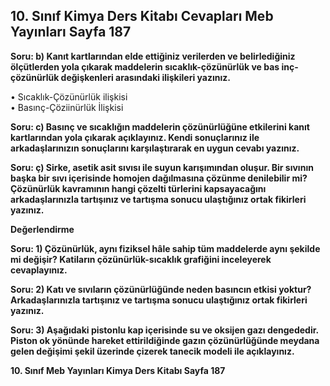 ## 10. Sınıf Kimya Ders Kitabı Cevapları Meb Yayınları Sayfa 187

**Soru: b) Kanıt kartlarından elde ettiğiniz verilerden ve belirlediğiniz ölçütlerden yola çıkarak maddelerin sıcaklık-çözünürlük ve bas inç-çözünürlük değişkenleri arasındaki ilişkileri yazınız.**

• Sıcaklık-Çözünürlük ilişkisi  
 • Basınç-Çöziinürlük İlişkisi

**Soru: c) Basınç ve sıcaklığın maddelerin çözünürlüğüne etkilerini kanıt kartlarından yola çıkarak açıklayınız. Kendi sonuçlarınız ile arkadaşlarınızın sonuçlarını karşılaştırarak en uygun cevabı yazınız.**

**Soru: ç) Sirke, asetik asit sıvısı ile suyun karışımından oluşur. Bir sıvının başka bir sıvı içerisinde homojen dağılmasına çözünme denilebilir mi? Çözünürlük kavramının hangi çözelti türlerini kapsayacağını arkadaşlarınızla tartışınız ve tartışma sonucu ulaştığınız ortak fikirleri yazınız.**

**Değerlendirme**

**Soru: 1) Çözünürlük, aynı fiziksel hâle sahip tüm maddelerde aynı şekilde mi değişir? Katiların çözünürlük-sıcaklık grafiğini inceleyerek cevaplayınız.**

**Soru: 2) Katı ve sıvıların çözünürlüğünde neden basıncın etkisi yoktur? Arkadaşlarınızla tartışınız ve tartışma sonucu ulaştığınız ortak fikirleri yazınız.**

**Soru: 3) Aşağıdaki pistonlu kap içerisinde su ve oksijen gazı dengededir. Piston ok yönünde hareket ettirildiğinde gazın çözünürlüğünde meydana gelen değişimi şekil üzerinde çizerek tanecik modeli ile açıklayınız.**

**10. Sınıf Meb Yayınları Kimya Ders Kitabı Sayfa 187**